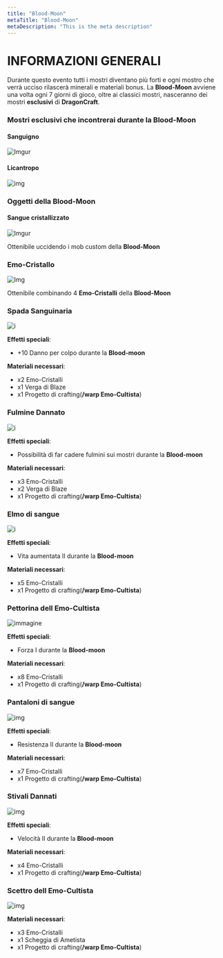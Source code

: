 ```yaml
---
title: "Blood-Moon"
metaTitle: "Blood-Moon"
metaDescription: "This is the meta description"
---
```

# INFORMAZIONI GENERALI

Durante questo evento tutti i mostri diventano più forti e ogni mostro che verrà ucciso rilascerà minerali e materiali bonus. La **Blood-Moon** avviene una volta ogni 7 giorni di gioco, oltre ai classici mostri, nasceranno dei mostri **esclusivi** di **DragonCraft**.

### Mostri esclusivi che incontrerai durante la Blood-Moon

#### Sanguigno

![Imgur](https://i.imgur.com/m5vLkg9.png)

#### Licantropo

![img](https://i.imgur.com/3rVe9K1.png)

### Oggetti della **Blood-Moon**

#### Sangue cristallizzato

![Imgur](https://imgur.com/yRK0IxP.png)

Ottenibile uccidendo i mob custom della **Blood-Moon**

### Emo-Cristallo

![Img](https://cdn.discordapp.com/attachments/1006224188912181339/1044367766641180792/image.png)

Ottenibile combinando 4 **Emo-Cristalli** della **Blood-Moon**

### Spada Sanguinaria

![i](https://cdn.discordapp.com/attachments/1006224188912181339/1044367937315803136/image.png)

**Effetti speciali**:
- +10 Danno per colpo durante la **Blood-moon**

**Materiali necessari**:
- x2 Emo-Cristalli
- x1 Verga di Blaze
- x1 Progetto di crafting(**/warp Emo-Cultista**)

### Fulmine Dannato

![i](https://cdn.discordapp.com/attachments/1006224188912181339/1044367866838929440/image.png)

**Effetti speciali**:
- Possibilità di far cadere fulmini sui mostri durante la **Blood-moon**

**Materiali necessari**:
- x3 Emo-Cristalli
- x2 Verga di Blaze
- x1 Progetto di crafting(**/warp Emo-Cultista**)

### Elmo di sangue

![i](https://cdn.discordapp.com/attachments/1006224188912181339/1044368074461159506/image.png)

**Effetti speciali**:
- Vita aumentata II durante la **Blood-moon**

**Materiali necessari**:
- x5 Emo-Cristalli
- x1 Progetto di crafting(**/warp Emo-Cultista**)

### Pettorina dell Emo-Cultista

![immagine](https://user-images.githubusercontent.com/86102553/203357176-52121ab4-ae70-4a21-9fc2-f59280039eb2.png)

**Effetti speciali**:
- Forza I durante la **Blood-moon**

**Materiali necessari**:
- x8 Emo-Cristalli
- x1 Progetto di crafting(**/warp Emo-Cultista**)

### Pantaloni di sangue

![img](https://cdn.discordapp.com/attachments/1006224188912181339/1044368200789405756/image.png)

**Effetti speciali**:
- Resistenza II durante la **Blood-moon**

**Materiali necessari**:
- x7 Emo-Cristalli
- x1 Progetto di crafting(**/warp Emo-Cultista**)

### Stivali Dannati

![img](https://cdn.discordapp.com/attachments/1006224188912181339/1044368285526937701/image.png)

**Effetti speciali**:
- Velocità II durante la **Blood-moon**

**Materiali necessari**:
- x4 Emo-Cristalli
- x1 Progetto di crafting(**/warp Emo-Cultista**)

### Scettro dell Emo-Cultista

![img](https://cdn.discordapp.com/attachments/1006224188912181339/1044368005271924796/image.png) 

**Materiali necessari**:
- x3 Emo-Cristalli
- x1 Scheggia di Ametista
- x1 Progetto di crafting(**/warp Emo-Cultista**)





